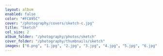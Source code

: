 ```yaml
---
layout: album
enabled: false
color: "#FCA95C"
cover: "/photography/covers/sketch-c.jpg"
title: "Sketch"
col_size: 2
album_folder: "/photography/photos/sketch"
cover_folder: "/photography/thumbnails/sketch"
images: ["0.png", "1.jpg", "2.jpg", "3.jpg", "4.jpg", "5.jpg", "6.jpg", "7.jpg", "8.jpg", "9.jpg", "10.jpg", "11.jpg", "12.jpg", "13.jpg", "14.jpg", "15.jpg", "16.jpg", "17.jpg", "18.jpg", "19.jpg", "20.jpg", "21.jpg", "22.jpg", "23.jpg", "24.jpg", "25.jpg", "26.jpg", "27.jpg", "28.jpg", "29.jpg", "30.jpg", "32.jpg", "33.png", "34.jpg", "35.png", "36.png", "37.png", "38.png", "39.png", "40.png", "41.png", "42.png", "43.png", "44.png", "45.png", "46.png", "47.png", "48.jpg", "49.jpg", "50.png", "51.jpg", "52.png", "53.jpg", "54.png", "55.png", "56.png", "57.png", "58.png", "59.png", "60.png", "61.png"]
---
```

<!-- , "31.png",  -->
